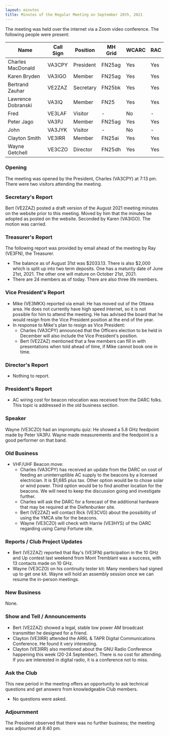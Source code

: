 ```yaml
---
layout: minutes
title: Minutes of the Regular Meeting on September 20th, 2021
---
```

The meeting was held over the internet via a Zoom video conference.
The following people were present:

| Name                   | Call Sign  | Position         | MH Grid | WCARC | RAC |
|------------------------|------------|------------------|---------|-------|-----|
| Charles MacDonald      | VA3CPY     | President        | FN25ag  | Yes   | Yes |
| Karen Bryden           | VA3IGO     | Member           | FN25ag  | Yes   | Yes |
| Bertrand Zauhar        | VE2ZAZ     | Secretary        | FN25bk  | Yes   | Yes |
| Lawrence Dobranski     | VA3IQ      | Member           | FN25    | Yes   | Yes |
| Fred                   | VE3LAF     | Visitor          |   -     | No    |  -  |      
| Peter Jago             | VA3PJ      | Member           | FN25ag  | Yes   | Yes |
| John                   | VA3JYK     | Visitor          |   -     | No    |  -  |          
| Clayton Smith          | VE3IRR     | Member           | FN25ai  | Yes   | Yes |
| Wayne Getchell         | VE3CZO     | Director         | FN25dh  | Yes   | Yes |

### Opening
The meeting was opened by the President, Charles (VA3CPY) at 7:13 pm.
There were two visitors attending the meeting.

### Secretary's Report
Bert (VE2ZAZ) posted a draft version of the August 2021 meeting minutes on the website prior to this meeting. Moved by him that the minutes be adopted as posted on the website. Seconded by Karen (VA3IGO). The motion was carried.

### Treasurer's Report
The following report was provided by email ahead of the meeting by Ray (VE3FN), the Treasurer.
- The balance as of August 31st was $2033.13. There is also $2,000 which is split up into two term deposits. One has a maturity date of June 21st, 2021. The other one will mature on October 21st, 2021.
- There are 24 members as of today. There are also three life members.

### Vice President's Report
- Mike (VE3MKX) reported via email: He has moved out of the Ottawa area. He does not currently have high speed internet, so it is not possible for him to attend the meeting. He has advised the board that he would resign from the Vice President position at the end of the year.  
- In response to Mike's plan to resign as Vice President:
  - Charles (VA3CPY) announced that the Officers election to be held in December will also include the Vice President's position.
  - Bert (VE2ZAZ) mentioned that a few members can fill in with presentations when told ahead of time, if Mike cannot book one in time.

### Director's Report
- Nothing to report.

### President's Report
- AC wiring cost for beacon relocation was received from the DARC folks. This topic is addressed in the old business section.

### Speaker
Wayne (VE3CZO) had an impromptu quiz: He showed a 5.8 GHz feedpoint made by Peter VA3PJ. Wayne made measurements and the feedpoint is a good performer on that band.

### Old Business
- VHF/UHF Beacon move:
  - Charles (VA3CPY) has received an update from the DARC on cost of feeding an uninterruptible AC supply to the beacons by a licensed electrician. It is $1,685 plus tax. Other option would be to chose solar or wind power. Third option would be to find another location for the beacons. We will need to keep the discussion going and investigate further.
  - Charles will ask the DARC for a forecast of the additional hardware that may be required at the Diefenbunker site.
  - Bert (VE2ZAZ) will contact Rick (VE3CVG) about the possibility of using the YMCA site for the beacons.
  - Wayne (VE3CZO) will check with Harrie (VE3HYS) of the OARC regarding using Camp Fortune site.

### Reports / Club Project Updates
- Bert (VE2ZAZ) reported that Ray's (VE3FN) participation in the 10 GHz and Up contest last weekend from Mont Tremblant was a success, with 13 contacts made on 10 GHz.
- Wayne (VE3CZO) on his continuity tester kit: Many members had signed up to get one kit. Wayne will hold an assembly session once we can resume the in-person meetings.

### New Business
None.

### Show and Tell / Announcements
- Bert (VE2ZAZ) showed a legal, stable low power AM broadcast transmitter he designed for a friend.
- Clayton (VE3IRR) attended the ARRL & TAPR Digital Communications Conference. He found it very interesting.
- Clayton (VE3IRR) also mentioned about the GNU Radio Conference happening this week (20-24 September). There is no cost for attending. If you are interested in digital radio, it is a conference not to miss.

### Ask the Club
This new period in the meeting offers an opportunity to ask technical questions and get answers from knowledgeable Club members.
- No questions were asked.

### Adjournment
The President observed that there was no further business; the meeting was adjourned at 8:40 pm.
